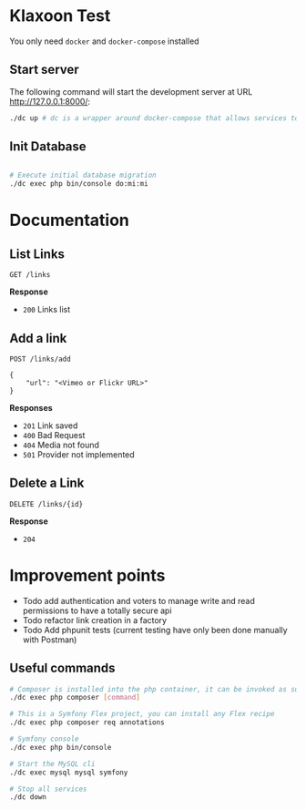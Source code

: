 # Klaxoon Test

You only need `docker` and `docker-compose` installed

## Start server

The following command will start the development server at URL http://127.0.0.1:8000/:

```bash
./dc up # dc is a wrapper around docker-compose that allows services to be run under the current user
```

## Init Database

```bash

# Execute initial database migration
./dc exec php bin/console do:mi:mi

```
# Documentation

## List Links

    GET /links

**Response**

* `200` Links list

## Add a link

    POST /links/add
    
    {
        "url": "<Vimeo or Flickr URL>"
    }

**Responses**

* `201` Link saved
* `400` Bad Request
* `404` Media not found
* `501` Provider not implemented


## Delete a Link

    DELETE /links/{id}
    
**Response**

* `204`

    
# Improvement points
 * Todo add authentication and voters to manage write and read permissions to have a totally secure api
 * Todo refactor link creation in a factory
 * Todo Add phpunit tests (current testing have only been done manually with Postman)

## Useful commands

```bash
# Composer is installed into the php container, it can be invoked as such:
./dc exec php composer [command]

# This is a Symfony Flex project, you can install any Flex recipe
./dc exec php composer req annotations

# Symfony console
./dc exec php bin/console

# Start the MySQL cli
./dc exec mysql mysql symfony

# Stop all services
./dc down
```
